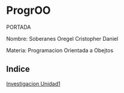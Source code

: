 # ProgrOO

PORTADA 

Nombre: Soberanes Oregel Cristopher Daniel

Materia: Programacion Orientada a Obejtos 


## Indice 
[Investigacion Unidad1 ](https://github.com/crisdaniel900/ProgrOO/blob/main/ParadigmaOO/README.md)
